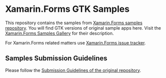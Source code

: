 # Xamarin.Forms GTK Samples

This repository contains the samples from [Xamarin.Forms samples repository](https://github.com/xamarin/xamarin-forms-samples). You will find GTK versions of original sample apps here. Visit the [Xamarin.Forms Samples Gallery](https://developer.xamarin.com/samples/xamarin-forms/Xamarin.Forms/) for their description.

For Xamarin.Forms related matters use [Xamarin.Forms issue tracker](https://github.com/xamarin/xamarin-forms-samples/issues).

## Samples Submission Guidelines

Please follow the [Submission Guidelines of the original repository](https://github.com/xamarin/xamarin-forms-samples#samples-submission-guidelines).